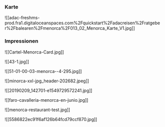 ### Karte
![[adac-freshms-prod.fra1.digitaloceanspaces.com%2Fquickstart%2Fadacreisen%2Fratgeber%2Fbalearen%2Fmenorca%2F013_02_Menorca_Karte_V1.jpg]]

### Impressionen
![[Cartel-Menorca-Card.jpg]]

![[43-1.jpg]]

![[51-01-00-03-menorca--4-295.jpg]]

![[minorca-xxl-jpg_header-202682.jpeg]]

![[20190209_142701-e1549729572241.jpg]]

![[faro-cavalleria-menorca-en-junio.jpg]]



![[menorca-restaurant-test.jpg]]

![[5586822ec91f6af126b64fcd79ccf870.jpg]]
